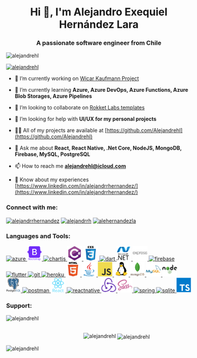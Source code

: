 <h1 align="center">Hi 👋, I'm Alejandro Exequiel Hernández Lara</h1>
<h3 align="center">A passionate software engineer from Chile</h3>

<p align="left"> <img src="https://komarev.com/ghpvc/?username=alejandrehl&label=Profile%20views&color=0e75b6&style=flat" alt="alejandrehl" /> </p>

<p align="left"> <a href="https://github.com/ryo-ma/github-profile-trophy"><img src="https://github-profile-trophy.vercel.app/?username=alejandrehl" alt="alejandrehl" /></a> </p>

- 🔭 I’m currently working on [Wicar Kaufmann Project](https://www.wicar.cl/)

- 🌱 I’m currently learning **Azure, Azure DevOps, Azure Functions, Azure Blob Storages, Azure Pipelines**

- 👯 I’m looking to collaborate on [Rokket Labs templates](https://github.com/rokket-labs)

- 🤝 I’m looking for help with **UI/UX for my personal projects**

- 👨‍💻 All of my projects are available at [https://github.com/Alejandrehl](https://github.com/Alejandrehl)

- 💬 Ask me about **React, React Native, .Net Core, NodeJS, MongoDB, Firebase, MySQL, PostgreSQL**

- 📫 How to reach me **alejandrehl@icloud.com**

- 📄 Know about my experiences [https://www.linkedin.com/in/alejandrrhernandez/](https://www.linkedin.com/in/alejandrrhernandez/)

<h3 align="left">Connect with me:</h3>
<p align="left">
<a href="https://linkedin.com/in/alejandrrhernandez" target="blank"><img align="center" src="https://cdn.jsdelivr.net/npm/simple-icons@3.0.1/icons/linkedin.svg" alt="alejandrrhernandez" height="30" width="40" /></a>
<a href="https://fb.com/alejandrrh" target="blank"><img align="center" src="https://cdn.jsdelivr.net/npm/simple-icons@3.0.1/icons/facebook.svg" alt="alejandrrh" height="30" width="40" /></a>
<a href="https://instagram.com/alehernandezla" target="blank"><img align="center" src="https://cdn.jsdelivr.net/npm/simple-icons@3.0.1/icons/instagram.svg" alt="alehernandezla" height="30" width="40" /></a>
</p>

<h3 align="left">Languages and Tools:</h3>
<p align="left"> <a href="https://azure.microsoft.com/en-in/" target="_blank"> <img src="https://www.vectorlogo.zone/logos/microsoft_azure/microsoft_azure-icon.svg" alt="azure" width="40" height="40"/> </a> <a href="https://getbootstrap.com" target="_blank"> <img src="https://raw.githubusercontent.com/devicons/devicon/master/icons/bootstrap/bootstrap-plain-wordmark.svg" alt="bootstrap" width="40" height="40"/> </a> <a href="https://www.chartjs.org" target="_blank"> <img src="https://www.chartjs.org/media/logo-title.svg" alt="chartjs" width="40" height="40"/> </a> <a href="https://www.w3schools.com/cs/" target="_blank"> <img src="https://raw.githubusercontent.com/devicons/devicon/master/icons/csharp/csharp-original.svg" alt="csharp" width="40" height="40"/> </a> <a href="https://www.w3schools.com/css/" target="_blank"> <img src="https://raw.githubusercontent.com/devicons/devicon/master/icons/css3/css3-original-wordmark.svg" alt="css3" width="40" height="40"/> </a> <a href="https://dart.dev" target="_blank"> <img src="https://www.vectorlogo.zone/logos/dartlang/dartlang-icon.svg" alt="dart" width="40" height="40"/> </a> <a href="https://dotnet.microsoft.com/" target="_blank"> <img src="https://raw.githubusercontent.com/devicons/devicon/master/icons/dot-net/dot-net-original-wordmark.svg" alt="dotnet" width="40" height="40"/> </a> <a href="https://expressjs.com" target="_blank"> <img src="https://raw.githubusercontent.com/devicons/devicon/master/icons/express/express-original-wordmark.svg" alt="express" width="40" height="40"/> </a> <a href="https://firebase.google.com/" target="_blank"> <img src="https://www.vectorlogo.zone/logos/firebase/firebase-icon.svg" alt="firebase" width="40" height="40"/> </a> <a href="https://flutter.dev" target="_blank"> <img src="https://www.vectorlogo.zone/logos/flutterio/flutterio-icon.svg" alt="flutter" width="40" height="40"/> </a> <a href="https://git-scm.com/" target="_blank"> <img src="https://www.vectorlogo.zone/logos/git-scm/git-scm-icon.svg" alt="git" width="40" height="40"/> </a> <a href="https://heroku.com" target="_blank"> <img src="https://www.vectorlogo.zone/logos/heroku/heroku-icon.svg" alt="heroku" width="40" height="40"/> </a> <a href="https://www.w3.org/html/" target="_blank"> <img src="https://raw.githubusercontent.com/devicons/devicon/master/icons/html5/html5-original-wordmark.svg" alt="html5" width="40" height="40"/> </a> <a href="https://www.java.com" target="_blank"> <img src="https://raw.githubusercontent.com/devicons/devicon/master/icons/java/java-original.svg" alt="java" width="40" height="40"/> </a> <a href="https://developer.mozilla.org/en-US/docs/Web/JavaScript" target="_blank"> <img src="https://raw.githubusercontent.com/devicons/devicon/master/icons/javascript/javascript-original.svg" alt="javascript" width="40" height="40"/> </a> <a href="https://www.linux.org/" target="_blank"> <img src="https://raw.githubusercontent.com/devicons/devicon/master/icons/linux/linux-original.svg" alt="linux" width="40" height="40"/> </a> <a href="https://www.mongodb.com/" target="_blank"> <img src="https://raw.githubusercontent.com/devicons/devicon/master/icons/mongodb/mongodb-original-wordmark.svg" alt="mongodb" width="40" height="40"/> </a> <a href="https://www.mysql.com/" target="_blank"> <img src="https://raw.githubusercontent.com/devicons/devicon/master/icons/mysql/mysql-original-wordmark.svg" alt="mysql" width="40" height="40"/> </a> <a href="https://nodejs.org" target="_blank"> <img src="https://raw.githubusercontent.com/devicons/devicon/master/icons/nodejs/nodejs-original-wordmark.svg" alt="nodejs" width="40" height="40"/> </a> <a href="https://www.postgresql.org" target="_blank"> <img src="https://raw.githubusercontent.com/devicons/devicon/master/icons/postgresql/postgresql-original-wordmark.svg" alt="postgresql" width="40" height="40"/> </a> <a href="https://postman.com" target="_blank"> <img src="https://www.vectorlogo.zone/logos/getpostman/getpostman-icon.svg" alt="postman" width="40" height="40"/> </a> <a href="https://reactjs.org/" target="_blank"> <img src="https://raw.githubusercontent.com/devicons/devicon/master/icons/react/react-original-wordmark.svg" alt="react" width="40" height="40"/> </a> <a href="https://reactnative.dev/" target="_blank"> <img src="https://reactnative.dev/img/header_logo.svg" alt="reactnative" width="40" height="40"/> </a> <a href="https://redux.js.org" target="_blank"> <img src="https://raw.githubusercontent.com/devicons/devicon/master/icons/redux/redux-original.svg" alt="redux" width="40" height="40"/> </a> <a href="https://sass-lang.com" target="_blank"> <img src="https://raw.githubusercontent.com/devicons/devicon/master/icons/sass/sass-original.svg" alt="sass" width="40" height="40"/> </a> <a href="https://spring.io/" target="_blank"> <img src="https://www.vectorlogo.zone/logos/springio/springio-icon.svg" alt="spring" width="40" height="40"/> </a> <a href="https://www.sqlite.org/" target="_blank"> <img src="https://www.vectorlogo.zone/logos/sqlite/sqlite-icon.svg" alt="sqlite" width="40" height="40"/> </a> <a href="https://www.typescriptlang.org/" target="_blank"> <img src="https://raw.githubusercontent.com/devicons/devicon/master/icons/typescript/typescript-original.svg" alt="typescript" width="40" height="40"/> </a> </p>


<h3 align="left">Support:</h3>
<p><a href="https://www.buymeacoffee.com/alejandrehl"> <img align="left" src="https://cdn.buymeacoffee.com/buttons/v2/default-yellow.png" height="50" width="210" alt="alejandrehl" /></a></p><br><br>


<p><img align="left" src="https://github-readme-stats.vercel.app/api/top-langs?username=alejandrehl&show_icons=true&locale=en&layout=compact" alt="alejandrehl" /></p>

<p>&nbsp;<img align="center" src="https://github-readme-stats.vercel.app/api?username=alejandrehl&show_icons=true&locale=en" alt="alejandrehl" /></p>

<p><img align="center" src="https://github-readme-streak-stats.herokuapp.com/?user=alejandrehl&" alt="alejandrehl" /></p>

